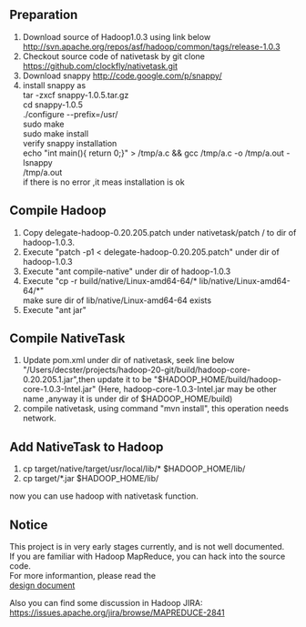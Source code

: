 Preparation
------------

1. Download source of Hadoop1.0.3 using link below 
	http://svn.apache.org/repos/asf/hadoop/common/tags/release-1.0.3
2. Checkout source code of nativetask by git clone
	https://github.com/clockfly/nativetask.git
3. Download snappy http://code.google.com/p/snappy/
4. install snappy as  
	tar -zxcf  snappy-1.0.5.tar.gz  
	cd snappy-1.0.5  
      ./configure --prefix=/usr/  
	sudo make  
	sudo make install  
  verify snappy installation  
	echo "int main(){ return 0;}" > /tmp/a.c && gcc /tmp/a.c -o /tmp/a.out -lsnappy  
	/tmp/a.out  
  if there is no error ,it meas installation is ok  

Compile Hadoop
--------------
1. Copy delegate-hadoop-0.20.205.patch under nativetask/patch / to  dir of hadoop-1.0.3.
2. Execute "patch -p1 < delegate-hadoop-0.20.205.patch" under dir of hadoop-1.0.3
3. Execute "ant compile-native" under dir of hadoop-1.0.3
4. Execute "cp -r build/native/Linux-amd64-64/* lib/native/Linux-amd64-64/*"  
   make sure dir of lib/native/Linux-amd64-64 exists
5. Execute "ant jar" 

Compile NativeTask
------------------
1. Update pom.xml under dir of nativetask, seek line below "<systemPath>/Users/decster/projects/hadoop-20-git/build/hadoop-core-0.20.205.1.jar</systemPath>",then update it to be "<systemPath>$HADOOP_HOME/build/hadoop-core-1.0.3-Intel.jar</systemPath>" (Here, hadoop-core-1.0.3-Intel.jar may be other name ,anyway it is under dir of $HADOOP_HOME/build)
2. compile nativetask, using command "mvn install", this operation needs network.

Add NativeTask to Hadoop
------------------------
1. cp target/native/target/usr/local/lib/*  $HADOOP_HOME/lib/
2. cp target/*.jar $HADOOP_HOME/lib/

now you can use hadoop with nativetask function.


Notice
------
This project is in very early stages currently, and is not well documented.   
If you are familiar with Hadoop MapReduce, you can hack into the source code.  
For more informantion, please read the  
[design document](https://github.com/decster/nativetask/wiki/The-Design-of-NativeTask)  

Also you can find some discussion in Hadoop JIRA:   
https://issues.apache.org/jira/browse/MAPREDUCE-2841  
